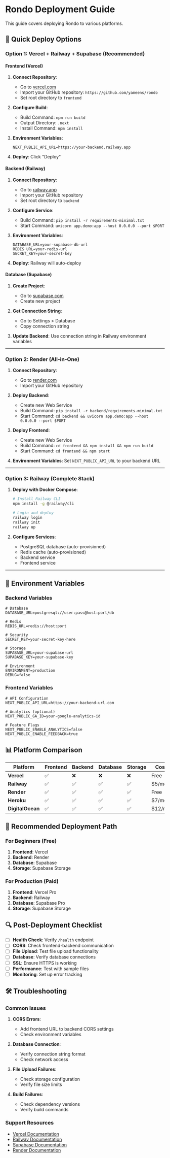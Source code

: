 # Rondo Deployment Guide

This guide covers deploying Rondo to various platforms.

## 🚀 Quick Deploy Options

### **Option 1: Vercel + Railway + Supabase (Recommended)**

#### **Frontend (Vercel)**
1. **Connect Repository**:
   - Go to [vercel.com](https://vercel.com)
   - Import your GitHub repository: `https://github.com/yameens/rondo`
   - Set root directory to `frontend`

2. **Configure Build**:
   - Build Command: `npm run build`
   - Output Directory: `.next`
   - Install Command: `npm install`

3. **Environment Variables**:
   ```
   NEXT_PUBLIC_API_URL=https://your-backend.railway.app
   ```

4. **Deploy**: Click "Deploy"

#### **Backend (Railway)**
1. **Connect Repository**:
   - Go to [railway.app](https://railway.app)
   - Import your GitHub repository
   - Set root directory to `backend`

2. **Configure Service**:
   - Build Command: `pip install -r requirements-minimal.txt`
   - Start Command: `uvicorn app.demo:app --host 0.0.0.0 --port $PORT`

3. **Environment Variables**:
   ```
   DATABASE_URL=your-supabase-db-url
   REDIS_URL=your-redis-url
   SECRET_KEY=your-secret-key
   ```

4. **Deploy**: Railway will auto-deploy

#### **Database (Supabase)**
1. **Create Project**:
   - Go to [supabase.com](https://supabase.com)
   - Create new project

2. **Get Connection String**:
   - Go to Settings > Database
   - Copy connection string

3. **Update Backend**: Use connection string in Railway environment variables

---

### **Option 2: Render (All-in-One)**

1. **Connect Repository**:
   - Go to [render.com](https://render.com)
   - Import your GitHub repository

2. **Deploy Backend**:
   - Create new Web Service
   - Build Command: `pip install -r backend/requirements-minimal.txt`
   - Start Command: `cd backend && uvicorn app.demo:app --host 0.0.0.0 --port $PORT`

3. **Deploy Frontend**:
   - Create new Web Service
   - Build Command: `cd frontend && npm install && npm run build`
   - Start Command: `cd frontend && npm start`

4. **Environment Variables**: Set `NEXT_PUBLIC_API_URL` to your backend URL

---

### **Option 3: Railway (Complete Stack)**

1. **Deploy with Docker Compose**:
   ```bash
   # Install Railway CLI
   npm install -g @railway/cli
   
   # Login and deploy
   railway login
   railway init
   railway up
   ```

2. **Configure Services**:
   - PostgreSQL database (auto-provisioned)
   - Redis cache (auto-provisioned)
   - Backend service
   - Frontend service

---

## 🔧 Environment Variables

### **Backend Variables**
```env
# Database
DATABASE_URL=postgresql://user:pass@host:port/db

# Redis
REDIS_URL=redis://host:port

# Security
SECRET_KEY=your-secret-key-here

# Storage
SUPABASE_URL=your-supabase-url
SUPABASE_KEY=your-supabase-key

# Environment
ENVIRONMENT=production
DEBUG=false
```

### **Frontend Variables**
```env
# API Configuration
NEXT_PUBLIC_API_URL=https://your-backend-url.com

# Analytics (optional)
NEXT_PUBLIC_GA_ID=your-google-analytics-id

# Feature Flags
NEXT_PUBLIC_ENABLE_ANALYTICS=false
NEXT_PUBLIC_ENABLE_FEEDBACK=true
```

## 📊 Platform Comparison

| Platform | Frontend | Backend | Database | Storage | Cost | Difficulty |
|----------|----------|---------|----------|---------|------|------------|
| **Vercel** | ✅ | ❌ | ❌ | ❌ | Free | Easy |
| **Railway** | ✅ | ✅ | ✅ | ✅ | $5/mo | Medium |
| **Render** | ✅ | ✅ | ✅ | ✅ | Free | Medium |
| **Heroku** | ✅ | ✅ | ✅ | ✅ | $7/mo | Medium |
| **DigitalOcean** | ✅ | ✅ | ✅ | ✅ | $12/mo | Hard |

## 🚀 Recommended Deployment Path

### **For Beginners (Free)**
1. **Frontend**: Vercel
2. **Backend**: Render
3. **Database**: Supabase
4. **Storage**: Supabase Storage

### **For Production (Paid)**
1. **Frontend**: Vercel Pro
2. **Backend**: Railway
3. **Database**: Supabase Pro
4. **Storage**: Supabase Storage

## 🔍 Post-Deployment Checklist

- [ ] **Health Check**: Verify `/health` endpoint
- [ ] **CORS**: Check frontend-backend communication
- [ ] **File Upload**: Test file upload functionality
- [ ] **Database**: Verify database connections
- [ ] **SSL**: Ensure HTTPS is working
- [ ] **Performance**: Test with sample files
- [ ] **Monitoring**: Set up error tracking

## 🛠 Troubleshooting

### **Common Issues**

1. **CORS Errors**:
   - Add frontend URL to backend CORS settings
   - Check environment variables

2. **Database Connection**:
   - Verify connection string format
   - Check network access

3. **File Upload Failures**:
   - Check storage configuration
   - Verify file size limits

4. **Build Failures**:
   - Check dependency versions
   - Verify build commands

### **Support Resources**
- [Vercel Documentation](https://vercel.com/docs)
- [Railway Documentation](https://docs.railway.app)
- [Supabase Documentation](https://supabase.com/docs)
- [Render Documentation](https://render.com/docs)
